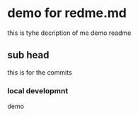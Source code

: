 # demo for  redme.md

this is tyhe decription of me demo readme
## sub head
this is for the commits 

### local developmnt
demo